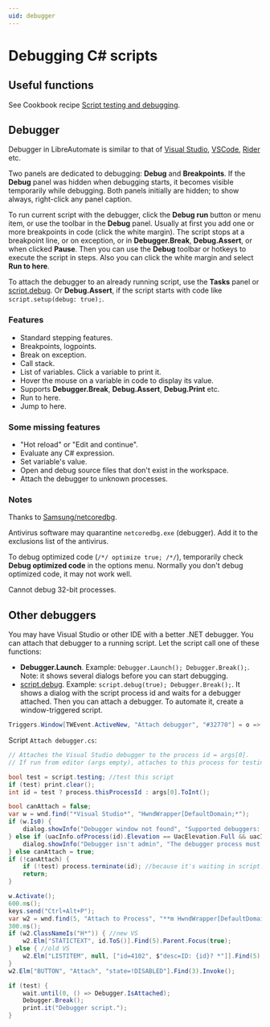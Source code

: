 ```yaml
---
uid: debugger
---
```


# Debugging C# scripts
## Useful functions
See Cookbook recipe [Script testing and debugging](/cookbook/Script%20testing%20and%20debugging.html).

## Debugger
Debugger in LibreAutomate is similar to that of [Visual Studio](https://www.google.com/search?q=Visual+Studio+debugger), [VSCode](https://www.google.com/search?q=VSCode+debugger), [Rider](https://www.google.com/search?q=Rider+debugger) etc.

Two panels are dedicated to debugging: **Debug** and **Breakpoints**. If the **Debug** panel was hidden when debugging starts, it becomes visible temporarily while debugging. Both panels initially are hidden; to show always, right-click any panel caption.

To run current script with the debugger, click the **Debug run** button or menu item, or use the toolbar in the **Debug** panel. Usually at first you add one or more breakpoints in code (click the white margin). The script stops at a breakpoint line, or on exception, or in **Debugger.Break**, **Debug.Assert**, or when clicked **Pause**. Then you can use the **Debug** toolbar or hotkeys to execute the script in steps. Also you can click the white margin and select **Run to here**.

To attach the debugger to an already running script, use the **Tasks** panel or [script.debug](). Or **Debug.Assert**, if the script starts with code like `script.setup(debug: true);`.

### Features
- Standard stepping features.
- Breakpoints, logpoints.
- Break on exception.
- Call stack.
- List of variables. Click a variable to print it.
- Hover the mouse on a variable in code to display its value.
- Supports **Debugger.Break**, **Debug.Assert**, **Debug.Print** etc.
- Run to here.
- Jump to here.

### Some missing features
- "Hot reload" or "Edit and continue".
- Evaluate any C# expression.
- Set variable's value.
- Open and debug source files that don't exist in the workspace.
- Attach the debugger to unknown processes.

### Notes
Thanks to [Samsung/netcoredbg](https://github.com/Samsung/netcoredbg).

Antivirus software may quarantine `netcoredbg.exe` (debugger). Add it to the exclusions list of the antivirus.

To debug optimized code (`/*/ optimize true; /*/`), temporarily check **Debug optimized code** in the options menu. Normally you don't debug optimized code, it may not work well.

Cannot debug 32-bit processes.

## Other debuggers
You may have Visual Studio or other IDE with a better .NET debugger. You can attach that debugger to a running script. Let the script call one of these functions:
- **Debugger.Launch**. Example: `Debugger.Launch(); Debugger.Break();`. Note: it shows several dialogs before you can start debugging.
- [script.debug](). Example: `script.debug(true); Debugger.Break();`. It shows a dialog with the script process id and waits for a debugger attached. Then you can attach a debugger. To automate it, create a window-triggered script.

```csharp
Triggers.Window[TWEvent.ActiveNew, "Attach debugger", "#32770"] = o => script.run("Attach debugger.cs", o.Window.ProcessId.ToS());
```

Script `Attach debugger.cs`:
```csharp
// Attaches the Visual Studio debugger to the process id = args[0].
// If run from editor (args empty), attaches to this process for testing this script.

bool test = script.testing; //test this script
if (test) print.clear();
int id = test ? process.thisProcessId : args[0].ToInt();

bool canAttach = false;
var w = wnd.find("*Visual Studio*", "HwndWrapper[DefaultDomain;*");
if (w.Is0) {
	dialog.showInfo("Debugger window not found", "Supported debuggers: Visual Studio, VSCode, dnSpy.");
} else if (uacInfo.ofProcess(id).Elevation == UacElevation.Full && uacInfo.ofProcess(w.ProcessId).Elevation != UacElevation.Full) {
	dialog.showInfo("Debugger isn't admin", "The debugger process must be running as administrator.");
} else canAttach = true;
if (!canAttach) {
	if (!test) process.terminate(id); //because it's waiting in script.debug
	return;
}

w.Activate();
600.ms();
keys.send("Ctrl+Alt+P");
var w2 = wnd.find(5, "Attach to Process", "**m HwndWrapper[DefaultDomain;*||#32770");
300.ms();
if (w2.ClassNameIs("H*")) { //new VS
	w2.Elm["STATICTEXT", id.ToS()].Find(5).Parent.Focus(true);
} else { //old VS
	w2.Elm["LISTITEM", null, ["id=4102", $"desc=ID: {id}? *"]].Find(5).Focus(true); //note: use '?' because can be ',' or ';' etc depending on regional settings
}
w2.Elm["BUTTON", "Attach", "state=!DISABLED"].Find(3).Invoke();

if (test) {
	wait.until(0, () => Debugger.IsAttached);
	Debugger.Break();
	print.it("Debugger script.");
}
```
